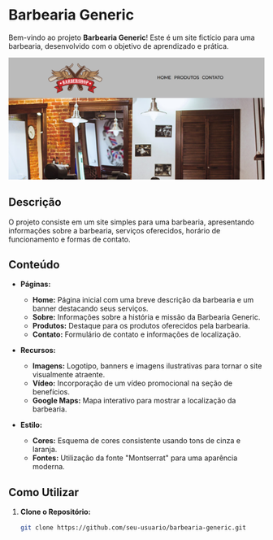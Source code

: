 # Barbearia Generic

Bem-vindo ao projeto **Barbearia Generic**! Este é um site fictício para uma barbearia, desenvolvido com o objetivo de aprendizado e prática.

![Projeto Barbearia Generic](img/Projeto.png)

## Descrição

O projeto consiste em um site simples para uma barbearia, apresentando informações sobre a barbearia, serviços oferecidos, horário de funcionamento e formas de contato.

## Conteúdo

- **Páginas:**

  - **Home:** Página inicial com uma breve descrição da barbearia e um banner destacando seus serviços.
  - **Sobre:** Informações sobre a história e missão da Barbearia Generic.
  - **Produtos:** Destaque para os produtos oferecidos pela barbearia.
  - **Contato:** Formulário de contato e informações de localização.

- **Recursos:**

  - **Imagens:** Logotipo, banners e imagens ilustrativas para tornar o site visualmente atraente.
  - **Vídeo:** Incorporação de um vídeo promocional na seção de benefícios.
  - **Google Maps:** Mapa interativo para mostrar a localização da barbearia.

- **Estilo:**
  - **Cores:** Esquema de cores consistente usando tons de cinza e laranja.
  - **Fontes:** Utilização da fonte "Montserrat" para uma aparência moderna.

## Como Utilizar

1. **Clone o Repositório:**
   ```bash
   git clone https://github.com/seu-usuario/barbearia-generic.git
   ```
